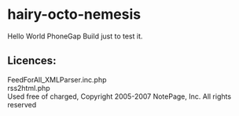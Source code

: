 hairy-octo-nemesis
==================

Hello World PhoneGap Build just to test it.


<h2>Licences:</h2>

FeedForAll_XMLParser.inc.php<br>
rss2html.php<br>
Used free of charged, Copyright 2005-2007 NotePage, Inc. All rights reserved

